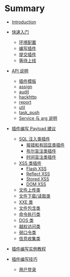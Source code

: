 # Summary

* [Introduction](README.md)
* [快速入门](chapter1/1.md)
	* [环境配置](chapter1/1-1.md)
	* [编写插件](chapter1/1-2.md)
	* [提交插件](chapter1/1-3.md)
	* [等待上线](chapter1/1-4.md)
* [API 说明](chapter2/2.md)
	* [插件模版](chapter2/2-1.md)
	* [assign](chapter2/2-2.md)
	* [audit](chapter2/2-3.md)
	* [hackhttp](chapter2/2-4.md)
	* [report](chapter2/2-5.md)
	* [util](chapter2/2-6.md)
	* [task_push](chapter2/2-7.md)
	* [Service 与 arg 说明](chapter2/2-8.md)
* [插件编写 Payload 建议](chapter3/3.md)
	* [SQL 注入类插件](chapter3/3-1.md)
		* [报错和有回显类插件](chapter3/3-1-1.md)
		* [布尔盲注类插件](chapter3/3-1-2.md)
		* [时间盲注类插件](chapter3/3-1-3.md)
	* [XSS 类插件](chapter3/3-2.md)
		* [Flash XSS](chapter3/3-2-1.md)
		* [Reflect XSS]()
		* [Stored XSS]()
		* [DOM XSS]()
	* [文件上传类](chapter3/3-3.md)
	* [文件下载/读取类]()
	* [XXE 类]()
	* [文件包含类]()
	* [命令执行类]()
	* [DOS 类]()
	* [越权访问类]()
	* [弱口令类]()
	* [信息收集类]()

* [插件编写实例教程]()
* [插件编写技巧]()
	* [用户登录]()